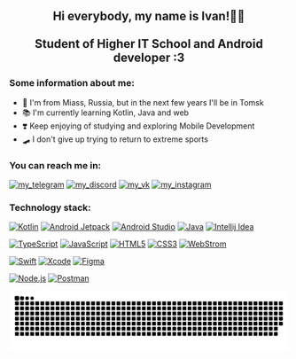 <h2 align="center">Hi everybody, my name is Ivan!🤘🏽 <br/> <br/>
Student of Higher IT School and Android developer :3</h2>

### Some information about me:
- 🚩 I'm from Miass, Russia, but in the next few years I'll be in Tomsk
- 📚 I'm currently learning Kotlin, Java and web 
- ❣️ Keep enjoying of studying and exploring Mobile Development
- 🛹 I don't give up trying to return to extreme sports

### You can reach me in:
[<img alt="my_telegram" height="25px" src="https://img.shields.io/badge/-Telegram-26A5E4?style=for-the-badge&logo=telegram"/>][telegram]
[<img alt="my_discord" height="25px" src="https://img.shields.io/badge/-discord-743CBC?style=for-the-badge&logo=discord&logoColor=white"/>][discord] 
[<img alt="my_vk" height="25px" src="https://img.shields.io/badge/-VK-0077ff?style=for-the-badge&logo=vk"/>][myvk]
[<img alt="my_instagram" height="25px" src="https://img.shields.io/badge/-Instagram-8A1868?style=for-the-badge&logo=Instagram"/>][intagram] 

### Technology stack:
[<img  alt="Kotlin" height="25px" src="https://img.shields.io/badge/-Kotlin-B24DFF.svg?logo=kotlin&style=for-the-badge&logoColor=white" />][kotlin]
[<img  alt="Android Jetpack" height="25px" src="https://img.shields.io/badge/-Android%20Jetpack-4285F4.svg?logo=Jetpack%20Compose&style=for-the-badge&logoColor=white" />][jetpack]
[<img  alt="Android Studio" height="25px" src="https://img.shields.io/badge/-Android%20studio-3DDC84.svg?logo=ANdroid%20Studio&style=for-the-badge&logoColor=white" />][android-studio]
[<img  alt="Java" height="25px" src="https://img.shields.io/badge/-Java-f89820.svg?logo=&style=for-the-badge" />][java]
[<img  alt="Intellij Idea" height="25px" src="https://img.shields.io/badge/-Intellij%20idea-EF5550.svg?logo=Intellij%20Idea&style=for-the-badge&logoColor=white" />][idea]

[<img  alt="TypeScript" height="25px" src="https://img.shields.io/badge/-TypeScript-2C7489.svg?logo=TypeScript&style=for-the-badge&logoColor=white" />][typescript]
[<img  alt="JavaScript" height="25x" src="https://img.shields.io/badge/-Javascript-F7DF1E.svg?logo=JavaScript&style=for-the-badge&logoColor=black" />][js]
[<img  alt="HTML5" height="25px" src="https://img.shields.io/badge/-Html5-E34F26.svg?logo=html5&style=for-the-badge&logoColor=white" />][html5]
[<img  alt="CSS3" height="25px" src="https://img.shields.io/badge/-Css3-1572B6.svg?logo=css3&style=for-the-badge&logoColor=white" />][css3]
[<img  alt="WebStrom" height="25px" src="https://img.shields.io/badge/-WebStorm-60DBE4.svg?logo=webstorm&style=for-the-badge&logoColor=black" />][webstorm]

[<img  alt="Swift" height="25px" src="https://img.shields.io/badge/-Swift-F04934.svg?logo=swift&style=for-the-badge&logoColor=white" />][swift]
[<img  alt="Xcode" height="25px" src="https://img.shields.io/badge/-Xcode-2964D6.svg?logo=xcode&style=for-the-badge&logoColor=white" />][xcode]
[<img  alt="Figma" height="25px" src="https://img.shields.io/badge/-Figma-F24E1E.svg?logo=figma&style=for-the-badge&logoColor=white" />][figma]

[<img  alt="Node.js" height="25px" src="https://img.shields.io/badge/-Node.js-339933.svg?logo=node.js&style=for-the-badge&logoColor=white" />][nodejs]
[<img  alt="Postman" height="25px" src="https://img.shields.io/badge/-Postman-FD6F36.svg?logo=postman&style=for-the-badge&logoColor=white"/>][postman]

![github contribution grid snake animation](https://raw.githubusercontent.com/platane/platane/output/github-contribution-grid-snake-dark.svg#gh-dark-mode-only)


[myvk]: https://vk.com/ldv_13
[telegram]: https://t.me/ithirteeng
[intagram]: https://www.instagram.com/walliemann
[discord]: https://discordapp.com/users/ithirteeng#5078

[html5]: https://dev.w3.org/html5/html-author
[css3]: https://www.w3.org/Style/CSS/specs.en.html
[sass]: https://sass-lang.com/
[js]: https://www.javascript.com/
[git]: https://git-scm.com/
[github]: https://github.com/
[figma]: https://www.figma.com/
[idea]: https://www.jetbrains.com/idea/
[android-studio]: https://developer.android.com/studio
[kotlin]: https://kotlinlang.org/
[java]: https://www.java.com/
[postman]: https://www.postman.com/
[jetpack]: https://developer.android.com/jetpack
[swift]: https://www.apple.com/swift/
[xcode]: hhttps://developer.apple.com/xcode/
[appcode]: https://www.jetbrains.com/objc/
[vue]: https://vuejs.org
[typescript]: https://www.typescriptlang.org
[nodejs]: https://nodejs.org/en/
[webstorm]: https://www.jetbrains.com/webstorm/?ysclid=l8jq869uve292946107
